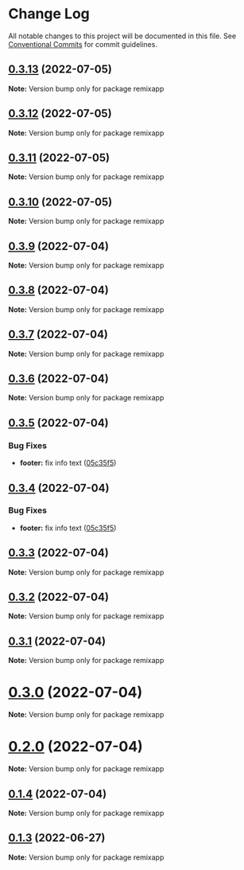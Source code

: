 # Change Log

All notable changes to this project will be documented in this file.
See [Conventional Commits](https://conventionalcommits.org) for commit guidelines.

## [0.3.13](https://github.com/jerkovicl/lerna-playground/compare/v0.3.12...v0.3.13) (2022-07-05)

**Note:** Version bump only for package remixapp

## [0.3.12](https://github.com/jerkovicl/lerna-playground/compare/v0.3.9...v0.3.12) (2022-07-05)

**Note:** Version bump only for package remixapp

## [0.3.11](https://github.com/jerkovicl/lerna-playground/compare/v0.3.9...v0.3.11) (2022-07-05)

**Note:** Version bump only for package remixapp

## [0.3.10](https://github.com/jerkovicl/lerna-playground/compare/v0.3.9...v0.3.10) (2022-07-05)

**Note:** Version bump only for package remixapp

## [0.3.9](https://github.com/jerkovicl/lerna-playground/compare/v0.3.8...v0.3.9) (2022-07-04)

**Note:** Version bump only for package remixapp

## [0.3.8](https://github.com/jerkovicl/lerna-playground/compare/v0.3.7...v0.3.8) (2022-07-04)

**Note:** Version bump only for package remixapp

## [0.3.7](https://github.com/jerkovicl/lerna-playground/compare/v0.3.6...v0.3.7) (2022-07-04)

**Note:** Version bump only for package remixapp

## [0.3.6](https://github.com/jerkovicl/lerna-playground/compare/v0.3.5...v0.3.6) (2022-07-04)

**Note:** Version bump only for package remixapp

## [0.3.5](https://github.com/jerkovicl/lerna-playground/compare/v0.3.2...v0.3.5) (2022-07-04)

### Bug Fixes

- **footer:** fix info text ([05c35f5](https://github.com/jerkovicl/lerna-playground/commit/05c35f5fd7c713d19dc042a48601735bc1d52d19))

## [0.3.4](https://github.com/jerkovicl/lerna-playground/compare/v0.3.2...v0.3.4) (2022-07-04)

### Bug Fixes

- **footer:** fix info text ([05c35f5](https://github.com/jerkovicl/lerna-playground/commit/05c35f5fd7c713d19dc042a48601735bc1d52d19))

## [0.3.3](https://github.com/jerkovicl/lerna-playground/compare/v0.3.2...v0.3.3) (2022-07-04)

**Note:** Version bump only for package remixapp

## [0.3.2](https://github.com/jerkovicl/lerna-playground/compare/v0.3.1...v0.3.2) (2022-07-04)

**Note:** Version bump only for package remixapp

## [0.3.1](https://github.com/jerkovicl/lerna-playground/compare/v0.3.0...v0.3.1) (2022-07-04)

**Note:** Version bump only for package remixapp

# [0.3.0](https://github.com/jerkovicl/lerna-playground/compare/v0.2.0...v0.3.0) (2022-07-04)

**Note:** Version bump only for package remixapp

# [0.2.0](https://github.com/jerkovicl/lerna-playground/compare/v0.1.4...v0.2.0) (2022-07-04)

**Note:** Version bump only for package remixapp

## [0.1.4](https://github.com/igal-harel-sage/leran-playground/compare/v0.1.3...v0.1.4) (2022-07-04)

**Note:** Version bump only for package remixapp

## [0.1.3](https://github.com/igal-harel-sage/leran-playground/compare/v0.1.2...v0.1.3) (2022-06-27)

**Note:** Version bump only for package remixapp

